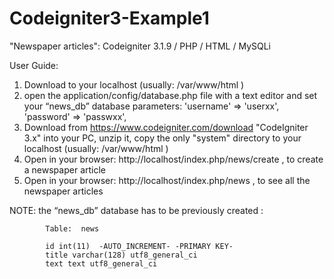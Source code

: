 # Codeigniter3-Example1
"Newspaper articles": Codeigniter 3.1.9 / PHP / HTML / MySQLi 


 User Guide:
    
  1. Download to your localhost (usually: /var/www/html )
  2. open the application/config/database.php file with a text editor and set your “news_db” database parameters: 
                    'username' => 'userxx', 
                    'password' => 'passwxx',
  3. Download from https://www.codeigniter.com/download "CodeIgniter 3.x" into your PC, unzip it, copy the only "system" directory to your localhost (usually: /var/www/html ) 
  4. Open in your browser:
                 http://localhost/index.php/news/create 
         , to create a newspaper article
  5. Open in your browser: 
                 http://localhost/index.php/news 
         , to see all the newspaper articles

  NOTE: the “news_db” database has to be previously created :

            Table:  news
            
            id int(11)  -AUTO_INCREMENT- -PRIMARY KEY-
            title varchar(128) utf8_general_ci 
            text text utf8_general_ci
